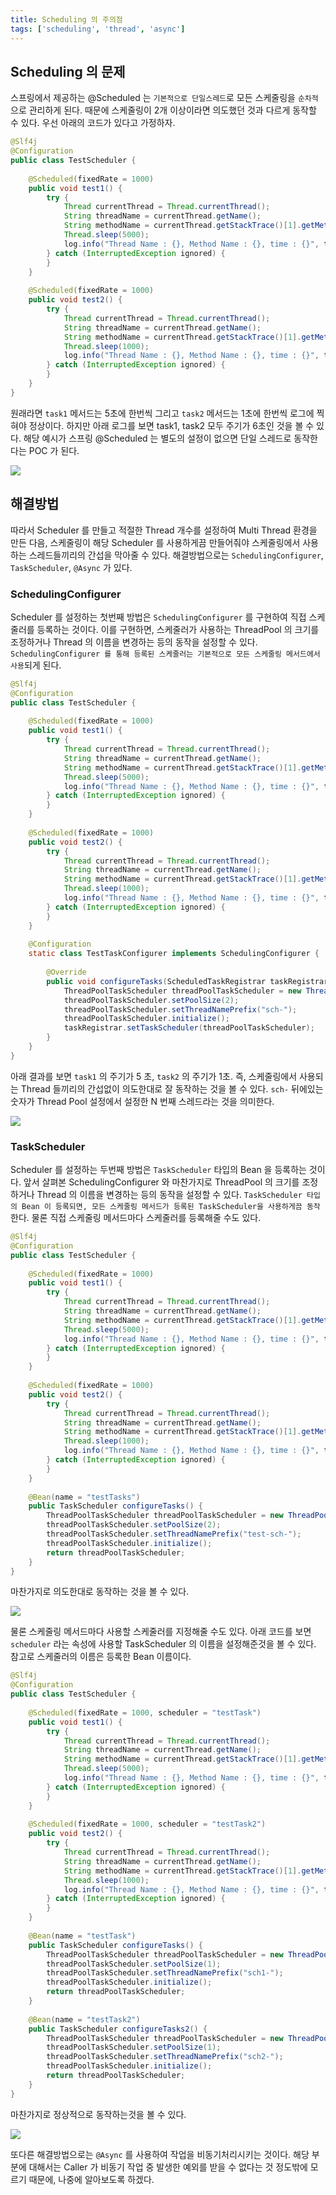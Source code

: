 ```yaml
---
title: Scheduling 의 주의점
tags: ['scheduling', 'thread', 'async']
---
```


## Scheduling 의 문제
스프링에서 제공하는 @Scheduled 는 `기본적으로 단일스레드`로 모든 스케줄링을 `순차적`으로 관리하게 된다. 때문에 스케줄링이 2개 이상이라면 의도했던 것과 다르게 동작할 수 있다. 우선 아래의 코드가 있다고 가정하자.

```java
@Slf4j  
@Configuration  
public class TestScheduler {  
  
    @Scheduled(fixedRate = 1000)  
    public void test1() {  
        try {  
            Thread currentThread = Thread.currentThread();  
            String threadName = currentThread.getName();  
            String methodName = currentThread.getStackTrace()[1].getMethodName();  
            Thread.sleep(5000);  
            log.info("Thread Name : {}, Method Name : {}, time : {}", threadName, methodName, LocalDateTime.now());  
        } catch (InterruptedException ignored) {  
        }    
	}  
  
    @Scheduled(fixedRate = 1000)  
    public void test2() {  
        try {  
            Thread currentThread = Thread.currentThread();  
            String threadName = currentThread.getName();  
            String methodName = currentThread.getStackTrace()[1].getMethodName();  
            Thread.sleep(1000);  
            log.info("Thread Name : {}, Method Name : {}, time : {}", threadName, methodName, LocalDateTime.now());  
        } catch (InterruptedException ignored) {  
        }    
	}  
}
```


원래라면 `task1` 메서드는 5초에 한번씩 그리고 `task2` 메서드는 1초에 한번씩 로그에 찍혀야 정상이다. 하지만 아래  로그를 보면 task1, task2 모두 주기가 6초인 것을 볼 수 있다. 해당 예시가 스프링 @Scheduled 는 별도의 설정이 없으면 단일 스레드로 동작한다는 POC 가 된다.

![](Spring/images/Pasted%20image%2020240929142400.png)

## 해결방법
따라서 Scheduler 를 만들고 적절한 Thread 개수를 설정하여 Multi Thread 환경을 만든 다음, 스케줄링이 해당 Scheduler 를 사용하게끔 만들어줘야 스케줄링에서 사용하는 스레드들끼리의 간섭을 막아줄 수 있다. 해결방법으로는 `SchedulingConfigurer`, `TaskScheduler`, `@Async` 가 있다.

### SchedulingConfigurer
Scheduler 를 설정하는 첫번째 방법은 `SchedulingConfigurer` 를 구현하여 직접 스케줄러를 등록하는 것이다. 이를 구현하면, 스케줄러가 사용하는 ThreadPool 의 크기를 조정하거나 Thread 의 이름을 변경하는 등의 동작을 설정할 수 있다. `SchedulingConfigurer 를 통해 등록된 스케줄러는 기본적으로 모든 스케줄링 메서드에서 사용`되게 된다.

```java
@Slf4j  
@Configuration  
public class TestScheduler {  
  
    @Scheduled(fixedRate = 1000)  
    public void test1() {  
        try {  
            Thread currentThread = Thread.currentThread();  
            String threadName = currentThread.getName();  
            String methodName = currentThread.getStackTrace()[1].getMethodName();  
            Thread.sleep(5000);  
            log.info("Thread Name : {}, Method Name : {}, time : {}", threadName, methodName, LocalDateTime.now());  
        } catch (InterruptedException ignored) {  
        }    
	}  
  
    @Scheduled(fixedRate = 1000)  
    public void test2() {  
        try {  
            Thread currentThread = Thread.currentThread();  
            String threadName = currentThread.getName();  
            String methodName = currentThread.getStackTrace()[1].getMethodName();  
            Thread.sleep(1000);  
            log.info("Thread Name : {}, Method Name : {}, time : {}", threadName, methodName, LocalDateTime.now());  
        } catch (InterruptedException ignored) {  
        }    
	}  
  
    @Configuration  
    static class TestTaskConfigurer implements SchedulingConfigurer {  
  
        @Override  
        public void configureTasks(ScheduledTaskRegistrar taskRegistrar) {  
            ThreadPoolTaskScheduler threadPoolTaskScheduler = new ThreadPoolTaskScheduler();  
            threadPoolTaskScheduler.setPoolSize(2);  
            threadPoolTaskScheduler.setThreadNamePrefix("sch-");  
            threadPoolTaskScheduler.initialize();  
            taskRegistrar.setTaskScheduler(threadPoolTaskScheduler);  
        }  
    }  
}
```


아래 결과를 보면 `task1` 의 주기가 5 초, `task2` 의 주기가 1초. 즉, 스케줄링에서 사용되는 Thread 들끼리의 간섭없이 의도한대로 잘 동작하는 것을 볼 수 있다. `sch-` 뒤에있는 숫자가 Thread Pool 설정에서 설정한 N 번째 스레드라는 것을 의미한다.

![](Spring/images/Pasted%20image%2020240929154831.png)

### TaskScheduler
Scheduler 를 설정하는 두번째 방법은 `TaskScheduler` 타입의 Bean 을 등록하는 것이다. 앞서 살펴본 SchedulingConfigurer 와 마찬가지로 ThreadPool 의 크기를 조정하거나 Thread 의 이름을 변경하는 등의 동작을 설정할 수 있다. `TaskScheduler 타입의 Bean 이 등록되면, 모든 스케줄링 메서드가 등록된 TaskScheduler을 사용하게끔 동작`한다. 물론 직접 스케줄링 메서드마다 스케줄러를 등록해줄 수도 있다.

```java {31}
@Slf4j 
@Configuration  
public class TestScheduler {  
  
    @Scheduled(fixedRate = 1000)  
    public void test1() {  
        try {  
            Thread currentThread = Thread.currentThread();  
            String threadName = currentThread.getName();  
            String methodName = currentThread.getStackTrace()[1].getMethodName();  
            Thread.sleep(5000);  
            log.info("Thread Name : {}, Method Name : {}, time : {}", threadName, methodName, LocalDateTime.now());  
        } catch (InterruptedException ignored) {  
        }    
	}  
  
    @Scheduled(fixedRate = 1000)  
    public void test2() {  
        try {  
            Thread currentThread = Thread.currentThread();  
            String threadName = currentThread.getName();  
            String methodName = currentThread.getStackTrace()[1].getMethodName();  
            Thread.sleep(1000);  
            log.info("Thread Name : {}, Method Name : {}, time : {}", threadName, methodName, LocalDateTime.now());  
        } catch (InterruptedException ignored) {  
        }    
	}  
  
    @Bean(name = "testTasks")  
    public TaskScheduler configureTasks() {  
        ThreadPoolTaskScheduler threadPoolTaskScheduler = new ThreadPoolTaskScheduler();  
        threadPoolTaskScheduler.setPoolSize(2);  
        threadPoolTaskScheduler.setThreadNamePrefix("test-sch-");  
        threadPoolTaskScheduler.initialize();  
        return threadPoolTaskScheduler;  
    }  
}
```


마찬가지로 의도한대로 동작하는 것을 볼 수 있다.

![](Spring/images/Pasted%20image%2020240929143521.png)


물론 스케줄링 메서드마다 사용할 스케줄러를 지정해줄 수도 있다. 아래 코드를 보면 `scheduler` 라는 속성에 사용할 TaskScheduler 의 이름을 설정해준것을 볼 수 있다. 참고로 스케줄러의 이름은 등록한 Bean 이름이다.

```java
@Slf4j  
@Configuration  
public class TestScheduler {  
  
    @Scheduled(fixedRate = 1000, scheduler = "testTask")  
    public void test1() {  
        try {  
            Thread currentThread = Thread.currentThread();  
            String threadName = currentThread.getName();  
            String methodName = currentThread.getStackTrace()[1].getMethodName();  
            Thread.sleep(5000);  
            log.info("Thread Name : {}, Method Name : {}, time : {}", threadName, methodName, LocalDateTime.now());  
        } catch (InterruptedException ignored) {  
        }    
	}  
  
    @Scheduled(fixedRate = 1000, scheduler = "testTask2")  
    public void test2() {  
        try {  
            Thread currentThread = Thread.currentThread();  
            String threadName = currentThread.getName();  
            String methodName = currentThread.getStackTrace()[1].getMethodName();  
            Thread.sleep(1000);  
            log.info("Thread Name : {}, Method Name : {}, time : {}", threadName, methodName, LocalDateTime.now());  
        } catch (InterruptedException ignored) {  
        }    
	}  
  
    @Bean(name = "testTask")  
    public TaskScheduler configureTasks() {  
        ThreadPoolTaskScheduler threadPoolTaskScheduler = new ThreadPoolTaskScheduler();  
        threadPoolTaskScheduler.setPoolSize(1);  
        threadPoolTaskScheduler.setThreadNamePrefix("sch1-");  
        threadPoolTaskScheduler.initialize();  
        return threadPoolTaskScheduler;  
    }  
  
    @Bean(name = "testTask2")  
    public TaskScheduler configureTasks2() {  
        ThreadPoolTaskScheduler threadPoolTaskScheduler = new ThreadPoolTaskScheduler();  
        threadPoolTaskScheduler.setPoolSize(1);  
        threadPoolTaskScheduler.setThreadNamePrefix("sch2-");  
        threadPoolTaskScheduler.initialize();  
        return threadPoolTaskScheduler;  
    }  
}
```


마찬가지로 정상적으로 동작하는것을 볼 수 있다.

![](Spring/images/Pasted%20image%2020240929151014.png)


또다른 해결방법으로는 `@Async` 를 사용하여 작업을 비동기처리시키는 것이다. 해당 부분에 대해서는 Caller 가 비동기 작업 중 발생한 예외를 받을 수 없다는 것 정도밖에 모르기 때문에, 나중에 알아보도록 하겠다.
